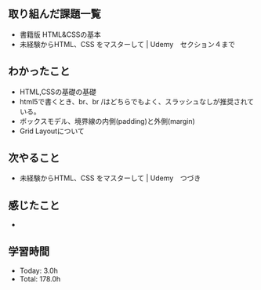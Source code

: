 ## 取り組んだ課題一覧
- 書籍版 HTML&CSSの基本
- 未経験からHTML、CSS をマスターして | Udemy　セクション４まで
## わかったこと
- HTML,CSSの基礎の基礎
- html5で書くとき、br、br /はどちらでもよく、スラッシュなしが推奨されている。
- ボックスモデル、境界線の内側(padding)と外側(margin)
- Grid Layoutについて
## 次やること
- 未経験からHTML、CSS をマスターして | Udemy　つづき
## 感じたこと
- 
## 学習時間
- Today: 3.0h
- Total: 178.0h
